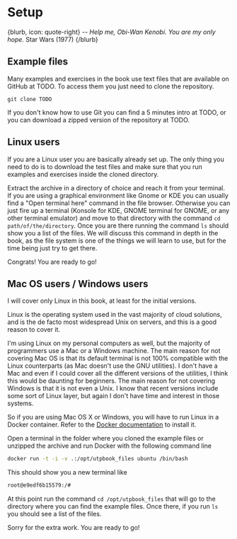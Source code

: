 # Setup

{blurb, icon: quote-right}
-- _Help me, Obi-Wan Kenobi. You are my only hope._
Star Wars (1977)
{/blurb}

## Example files

Many examples and exercises in the book use text files that are available on GitHub at TODO. To access them you just need to clone the repository.

```
git clone TODO
```

If you don't know how to use Git you can find a 5 minutes intro at TODO, or you can download a zipped version of the repository at TODO.

## Linux users

If you are a Linux user you are basically already set up. The only thing you need to do is to download the test files and make sure that you run examples and exercises inside the cloned directory.

Extract the archive in a directory of choice and reach it from your terminal. If you are using a graphical environment like Gnome or KDE you can usually find a "Open terminal here" command in the file browser. Otherwise you can just fire up a terminal (Konsole for KDE, GNOME terminal for GNOME, or any other terminal emulator) and move to that directory with the command `cd path/of/the/directory`. Once you are there running the command `ls` should show you a list of the files. We will discuss this command in depth in the book, as the file system is one of the things we will learn to use, but for the time being just try to get there.

Congrats! You are ready to go!

## Mac OS users / Windows users

I will cover only Linux in this book, at least for the initial versions.

Linux is the operating system used in the vast majority of cloud solutions, and is the de facto most widespread Unix on servers, and this is a good reason to cover it. 

I'm using Linux on my personal computers as well, but the majority of programmers use a Mac or a Windows machine. The main reason for not covering Mac OS is that its default terminal is not 100% compatible with the Linux counterparts (as Mac doesn't use the GNU utilities). I don't have a Mac and even if I could cover all the different versions of the utilities, I think this would be daunting for beginners. The main reason for not covering Windows is that it is not even a Unix. I know that recent versions include some sort of Linux layer, but again I don't have time and interest in those systems.

So if you are using Mac OS X or Windows, you will have to run Linux in a Docker container. Refer to the [Docker documentation](https://docs.docker.com/install/) to install it.

Open a terminal in the folder where you cloned the example files or unzipped the archive and run Docker with the following command line

``` sh
docker run -t -i -v .:/opt/utpbook_files ubuntu /bin/bash
```

This should show you a new terminal like

``` sh
root@e9edf6b15579:/#
```

At this point run the command `cd /opt/utpbook_files` that will go to the directory where you can find the example files. Once there, if you run `ls` you should see a list of the files.

Sorry for the extra work. You are ready to go!